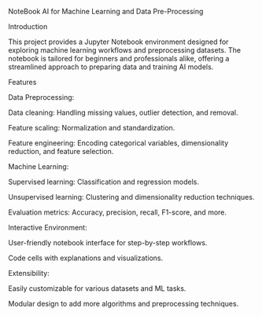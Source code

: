 NoteBook AI for Machine Learning and Data Pre-Processing

Introduction

This project provides a Jupyter Notebook environment designed for exploring machine learning workflows and preprocessing datasets. The notebook is tailored for beginners and professionals alike, offering a streamlined approach to preparing data and training AI models.

Features

Data Preprocessing:

Data cleaning: Handling missing values, outlier detection, and removal.

Feature scaling: Normalization and standardization.

Feature engineering: Encoding categorical variables, dimensionality reduction, and feature selection.

Machine Learning:

Supervised learning: Classification and regression models.

Unsupervised learning: Clustering and dimensionality reduction techniques.

Evaluation metrics: Accuracy, precision, recall, F1-score, and more.

Interactive Environment:

User-friendly notebook interface for step-by-step workflows.

Code cells with explanations and visualizations.

Extensibility:

Easily customizable for various datasets and ML tasks.

Modular design to add more algorithms and preprocessing techniques.
